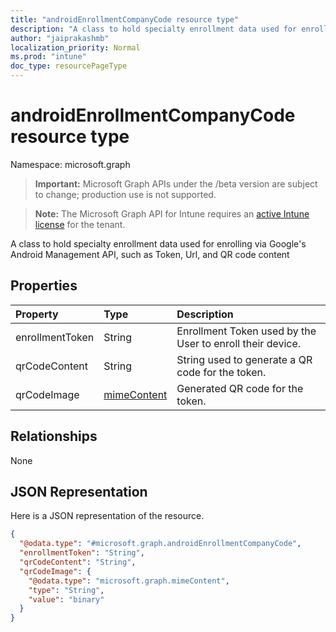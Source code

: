 ```yaml
---
title: "androidEnrollmentCompanyCode resource type"
description: "A class to hold specialty enrollment data used for enrolling via Google's Android Management API, such as Token, Url, and QR code content"
author: "jaiprakashmb"
localization_priority: Normal
ms.prod: "intune"
doc_type: resourcePageType
---
```


# androidEnrollmentCompanyCode resource type

Namespace: microsoft.graph

> **Important:** Microsoft Graph APIs under the /beta version are subject to change; production use is not supported.

> **Note:** The Microsoft Graph API for Intune requires an [active Intune license](https://go.microsoft.com/fwlink/?linkid=839381) for the tenant.

A class to hold specialty enrollment data used for enrolling via Google's Android Management API, such as Token, Url, and QR code content

## Properties
|Property|Type|Description|
|:---|:---|:---|
|enrollmentToken|String|Enrollment Token used by the User to enroll their device.|
|qrCodeContent|String|String used to generate a QR code for the token.|
|qrCodeImage|[mimeContent](../resources/intune-shared-mimecontent.md)|Generated QR code for the token.|

## Relationships
None

## JSON Representation
Here is a JSON representation of the resource.
<!-- {
  "blockType": "resource",
  "@odata.type": "microsoft.graph.androidEnrollmentCompanyCode"
}
-->
``` json
{
  "@odata.type": "#microsoft.graph.androidEnrollmentCompanyCode",
  "enrollmentToken": "String",
  "qrCodeContent": "String",
  "qrCodeImage": {
    "@odata.type": "microsoft.graph.mimeContent",
    "type": "String",
    "value": "binary"
  }
}
```
